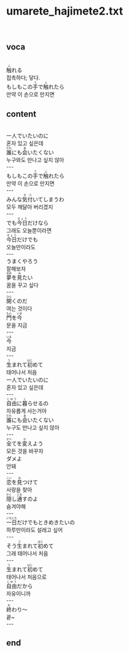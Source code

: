 <h1>umarete_hajimete2.txt</h1><br>
<h2>voca</h2><br>
<ruby>触<rt>ふ</rt></ruby>れる<br>
접촉하다; 닿다.<br>
もしもこの<ruby>手<rt>て</rt></ruby>で<ruby>触<rt>ふ</rt></ruby>れたら<br>
만약 이 손으로 만지면<br>
<h2>content</h2><br>
一人でいたいのに<br>
혼자 있고 싶은데<br>
<ruby>誰<rt>だれ</rt></ruby>にも<ruby>会<rt>あ</rt></ruby>いたくない<br>
누구와도 만나고 싶지 않아<br>
---<br>
もしもこの<ruby>手<rt>て</rt></ruby>で<ruby>触<rt>ふ</rt></ruby>れたら<br>
만약 이 손으로 만지면<br>
---<br>
みんな<ruby>気付<rt>きづ</rt></ruby>いてしまうわ<br>
모두 깨달아 버리겠지<br>
---<br>
でも<ruby>今日<rt>きょう</rt></ruby>だけなら<br>
그래도 오늘뿐이라면<br>
<ruby>今日<rt>きょう</rt></ruby>だけでも<br>
오늘만이라도<br>
---<br>
うまくやろう<br>
잘해보자<br>
<ruby>夢<rt>ゆめ</rt></ruby>を<ruby>見<rt>み</rt></ruby>たい<br>
꿈을 꾸고 싶다<br>
---<br>
<ruby>開<rt>ひら</rt></ruby>くのだ<br>
여는 것이다<br>
<ruby>門<rt>もん</rt></ruby>を<ruby>今<rt>いま</rt></ruby><br>
문을 지금<br>
---<br>
<ruby>今<rt>いま</rt></ruby><br>
지금<br>
---<br>
<ruby>生<rt>う</rt></ruby>まれて<ruby>初<rt>はじ</rt></ruby>めて<br>
태어나서 처음<br>
一人でいたいのに<br>
혼자 있고 싶은데<br>
---<br>
<ruby>自由<rt>じゆう</rt></ruby>に<ruby>暮<rt>く</rt></ruby>らせるの<br>
자유롭게 사는거야<br>
<ruby>誰<rt>だれ</rt></ruby>にも<ruby>会<rt>あ</rt></ruby>いたくない<br>
누구도 만나고 싶지 않아<br>
---<br>
<ruby>全<rt>すべ</rt></ruby>てを<ruby>変<rt>か</rt></ruby>えよう<br>
모든 것을 바꾸자<br>
ダメよ<br>
안돼<br>
---<br>
<ruby>恋<rt>こい</rt></ruby>を<ruby>見<rt>み</rt></ruby>つけて<br>
사랑을 찾아<br>
<ruby>隠<rt>かく</rt></ruby>し<ruby>通<rt>とお</rt></ruby>すのよ<br>
숨겨야해<br>
---<br>
<ruby>一<rt>いち</rt></ruby><ruby>日<rt>にち</rt></ruby>だけでもときめきたいの<br>
하루만이라도 설레고 싶어<br>
---<br>
そう<ruby>生<rt>う</rt></ruby>まれて<ruby>初<rt>はじ</rt></ruby>めて<br>
그래 태어나서 처음<br>
---<br>
<ruby>生<rt>う</rt></ruby>まれて<ruby>初<rt>はじ</rt></ruby>めて<br>
태어나서 처음으로<br>
<ruby>自由<rt>じゆう</rt></ruby>だから<br>
자유이니까<br>
---<br>
<ruby>終<rt>お</rt></ruby>わり～<br>
끝~<br>
---<br>
<h2>end</h2><br>
